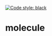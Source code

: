 [![Code style: black](https://img.shields.io/badge/code%20style-black-000000.svg)](https://github.com/psf/black)

# molecule
```
